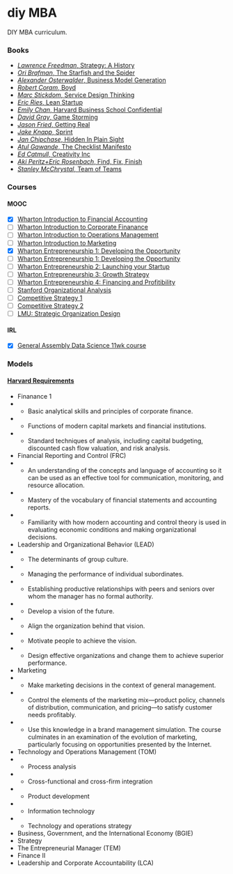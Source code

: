 # diy MBA
DIY MBA curriculum.

### Books
- [_Lawrence Freedman_, Strategy: A History](https://www.amazon.com/Strategy-History-Lawrence-Freedman/dp/1501227726)
- [_Ori Brafman_, The Starfish and the Spider](http://amzn.to/2fRcomG)
- [_Alexander Osterwalder_, Business Model Generation](http://amzn.to/2gQsaxU)
- [_Robert Coram_, Boyd](http://amzn.to/2gx6RB2)
- [_Marc Stickdom_, Service Design Thinking](http://amzn.to/2gQsDAm)
- [_Eric Ries_, Lean Startup](http://amzn.to/2h41Uka)
- [_Emily Chan_, Harvard Business School Confidential](http://amzn.to/2fR4uK6)
- [_David Gray_, Game Storming](http://amzn.to/2gx5oe3)
- [_Jason Fried_, Getting Real](http://amzn.to/2fVcZz1)
- [_Jake Knapp_, Sprint](http://amzn.to/2h484AV)
- [_Jan Chipchase_, Hidden In Plain Sight](http://amzn.to/2fVf0ve)
- [_Atul Gawande_, The Checklist Manifesto](http://amzn.to/2gQI77c)
- [_Ed Catmull_, Creativity Inc](http://amzn.to/2gx1rG0)
- [_Aki Peritz+Eric Rosenbach_, Find, Fix, Finish](http://amzn.to/2gQrEzY)
- [_Stanley McChrystal_, Team of Teams](http://amzn.to/2fR1flS)

### Courses
#### MOOC
- [x] [Wharton Introduction to Financial Accounting](https://www.coursera.org/learn/wharton-accounting)
- [ ] [Wharton Introduction to Corporate Finanance](https://www.coursera.org/learn/wharton-finance)
- [ ] [Wharton Introduction to Operations Management](https://www.coursera.org/learn/wharton-operations)
- [ ] [Wharton Introduction to Marketing](https://www.coursera.org/learn/wharton-marketing)
- [x] [Wharton Entrepreneurship 1: Developing the Opportunity](https://www.coursera.org/learn/wharon-entrepreneurship-opportunity)
- [ ] [Wharton Entrepreneurship 1: Developing the Opportunity](https://www.coursera.org/learn/wharon-entrepreneurship-opportunity)
- [ ] [Wharton Entrepreneurship 2: Launching your Startup](https://www.coursera.org/learn/wharton-launching-startup)
- [ ] [Wharton Entrepreneurship 3: Growth Strategy](https://www.coursera.org/learn/growth-strategy)
- [ ] [Wharton Entrepreneurship 4: Financing and Profitibility](https://www.coursera.org/learn/wharon-entrepreneurship-financing-profitabilty)
- [ ] [Stanford Organizational Analysis](https://www.coursera.org/learn/organizational-analysis)
- [ ] [Competitive Strategy 1](https://www.coursera.org/learn/competitive-strategy)
- [ ] [Competitive Strategy 2](https://www.coursera.org/learn/advanced-competitive-strategy)
- [ ] [LMU: Strategic Organization Design](https://www.coursera.org/learn/organization-design)

#### IRL
- [x] [General Assembly Data Science 11wk course](https://generalassemb.ly/education/data-science)



### Models
#### [Harvard Requirements](http://www.hbs.edu/mba/academic-experience/curriculum/Pages/required-curriculum.aspx)
- Finanance 1
- - Basic analytical skills and principles of corporate finance.
- - Functions of modern capital markets and financial institutions.
- - Standard techniques of analysis, including capital budgeting, discounted cash flow valuation, and risk analysis.
- Financial Reporting and Control (FRC)
- - An understanding of the concepts and language of accounting so it can be used as an effective tool for communication, monitoring, and resource allocation.
- - Mastery of the vocabulary of financial statements and accounting reports.
- - Familiarity with how modern accounting and control theory is used in evaluating economic conditions and making organizational decisions.
- Leadership and Organizational Behavior (LEAD)
- - The determinants of group culture.
- - Managing the performance of individual subordinates.
- - Establishing productive relationships with peers and seniors over whom the manager has no formal authority.
- - Develop a vision of the future.
- - Align the organization behind that vision.
- - Motivate people to achieve the vision.
- - Design effective organizations and change them to achieve superior performance.
- Marketing
- - Make marketing decisions in the context of general management.
- - Control the elements of the marketing mix—product policy, channels of distribution, communication, and pricing—to satisfy customer needs profitably.
- - Use this knowledge in a brand management simulation. The course culminates in an examination of the evolution of marketing, particularly focusing on opportunities presented by the Internet.
- Technology and Operations Management (TOM)
- - Process analysis
- - Cross-functional and cross-firm integration
- - Product development
- - Information technology
- - Technology and operations strategy
- Business, Government, and the International Economy (BGIE)
- Strategy
- The Entrepreneurial Manager (TEM)
- Finance II
- Leadership and Corporate Accountability (LCA)
